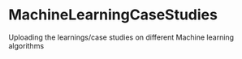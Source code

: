 # MachineLearningCaseStudies
Uploading the learnings/case studies on different Machine learning algorithms
